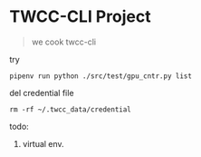 # TWCC-CLI Project

> we cook twcc-cli

try
```
pipenv run python ./src/test/gpu_cntr.py list
```

del credential file
```
rm -rf ~/.twcc_data/credential
```

todo:
1. virtual env.
